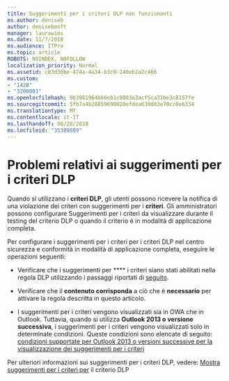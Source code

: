 ```yaml
---
title: Suggerimenti per i criteri DLP non funzionanti
ms.author: deniseb
author: denisebmsft
manager: laurawims
ms.date: 11/7/2018
ms.audience: ITPro
ms.topic: article
ROBOTS: NOINDEX, NOFOLLOW
localization_priority: Normal
ms.assetid: c03d30be-474a-4a34-b3c0-240eb2a2c466
ms.custom:
- "1428"
- "3200001"
ms.openlocfilehash: 9b3981964b66eb1c8083a3acf5ca31be3c8157fe
ms.sourcegitcommit: 5fb7a4b28859690020efdea630d03e70cc0e6334
ms.translationtype: MT
ms.contentlocale: it-IT
ms.lasthandoff: 06/28/2019
ms.locfileid: "35389509"
---
```

# <a name="dlp-policy-tip-issues"></a>Problemi relativi ai suggerimenti per i criteri DLP

Quando si utilizzano i **criteri DLP**, gli utenti possono ricevere la notifica di una violazione dei criteri con suggerimenti per i **criteri**. Gli amministratori possono configurare Suggerimenti per i criteri da visualizzare durante il testing del criterio DLP o quando il criterio è in modalità di applicazione completa.
  
Per configurare i suggerimenti per i criteri per i criteri DLP nel centro sicurezza e conformità in modalità di applicazione completa, eseguire le operazioni seguenti:
  
- Verificare che i suggerimenti per **** i criteri siano stati abilitati nella regola DLP utilizzando i passaggi riportati di [seguito](https://docs.microsoft.com/office365/securitycompliance/use-notifications-and-policy-tips).

- Verificare che il **contenuto corrisponda** a ciò che è **necessario** per attivare la regola descritta in [](https://docs.microsoft.com/office365/securitycompliance/what-the-sensitive-information-types-look-for)questo articolo.

- I suggerimenti per i criteri vengono visualizzati sia in OWA che in Outlook. Tuttavia, quando si utilizza **Outlook 2013 o versione successiva**, i suggerimenti per i criteri vengono visualizzati solo in determinate condizioni. Queste condizioni sono elencate di seguito: [condizioni supportate per Outlook 2013 o versioni successive per la visualizzazione dei suggerimenti per i criteri](https://docs.microsoft.com/office365/securitycompliance/use-notifications-and-policy-tips#outlook-2013-and-later-supports-showing-policy-tips-for-only-some-conditions)

Per ulteriori informazioni sui suggerimenti per i criteri DLP, vedere: [Mostra suggerimenti per i criteri per](https://docs.microsoft.com/office365/securitycompliance/use-notifications-and-policy-tips) il criterio DLP
  